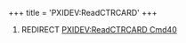 +++
title = 'PXIDEV:ReadCTRCARD'
+++

1.  REDIRECT [PXIDEV:ReadCTRCARD
    Cmd40](PXIDEV:ReadCTRCARD_Cmd40 "wikilink")